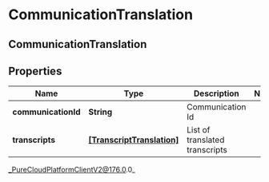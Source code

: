 # CommunicationTranslation

## CommunicationTranslation

## Properties

|Name | Type | Description | Notes|
|------------ | ------------- | ------------- | -------------|
| **communicationId** | **String** | Communication Id | |
| **transcripts** | [**[TranscriptTranslation]**]([TranscriptTranslation]) | List of translated transcripts | |



_PureCloudPlatformClientV2@176.0.0_
